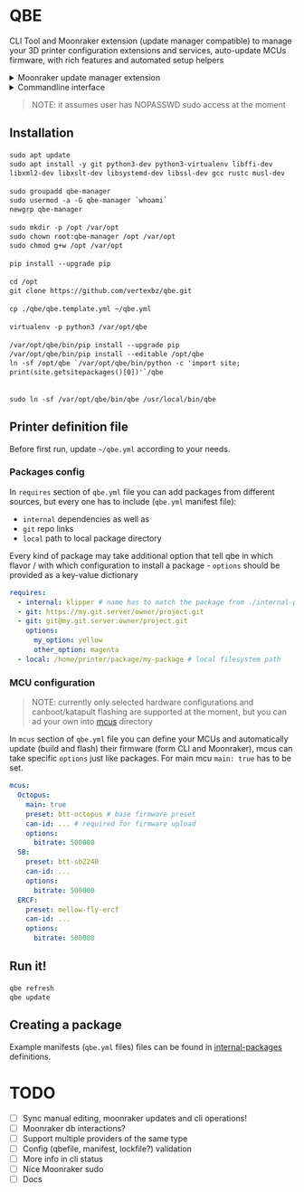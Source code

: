 # QBE

CLI Tool and Moonraker extension (update manager compatible) to manage your 3D printer configuration extensions and services, auto-update MCUs firmware, with rich features and automated setup helpers

<details>
  <summary>Moonraker update manager extension</summary>

  ![img](./docs/um.png)
</details>

<details>
  <summary>Commandline interface</summary>

  ```
  Usage: qbe [OPTIONS] COMMAND [ARGS]...
    
  Options:
    -c, --config TEXT
    -l, --lockfile TEXT
    -h, --help           Show this message and exit.
    
  Commands:
    debug            Debug / misc stuff
    mcu-update       Update MCU Firmware
    refresh          Refresh remotes
    self-update      QBE Self Update
    status           Packages status
    update           Update dependencies
  ```
</details>

> NOTE: it assumes user has NOPASSWD sudo access at the moment

## Installation

```shell
sudo apt update
sudo apt install -y git python3-dev python3-virtualenv libffi-dev libxml2-dev libxslt-dev libsystemd-dev libssl-dev gcc rustc musl-dev

sudo groupadd qbe-manager
sudo usermod -a -G qbe-manager `whoami`
newgrp qbe-manager

sudo mkdir -p /opt /var/opt
sudo chown root:qbe-manager /opt /var/opt
sudo chmod g+w /opt /var/opt

pip install --upgrade pip

cd /opt
git clone https://github.com/vertexbz/qbe.git

cp ./qbe/qbe.template.yml ~/qbe.yml

virtualenv -p python3 /var/opt/qbe

/var/opt/qbe/bin/pip install --upgrade pip
/var/opt/qbe/bin/pip install --editable /opt/qbe
ln -sf /opt/qbe `/var/opt/qbe/bin/python -c 'import site; print(site.getsitepackages()[0])'`/qbe


sudo ln -sf /var/opt/qbe/bin/qbe /usr/local/bin/qbe
```

## Printer definition file

Before first run, update `~/qbe.yml` according to your needs.

### Packages config 

In `requires` section of `qbe.yml` file you can add packages from different sources, but every one has to include (`qbe.yml` manifest file):
- `internal` dependencies as well as 
- `git` repo links
- `local` path to local package directory

Every kind of package may take additional option that tell qbe in which flavor / with which configuration to install a package - `options` should be provided as a key-value dictionary


```yaml
requires:
  - internal: klipper # name has to match the package from ./internal-packages
  - git: https://my.git.server/owner/project.git
  - git: git@my.git.server:owner/project.git
    options:
      my_option: yellow
      other_option: magenta
  - local: /home/printer/package/my-package # local filesystem path
```

### MCU configuration

> NOTE: currently only selected hardware configurations and canboot/katapult flashing are supported at the moment, but you can ad your own into [mcus](mcus) directory

In `mcus` section of `qbe.yml` file you can define your MCUs and automatically update (build and flash) their firmware (form CLI and Moonraker), mcus can take specific `options` just like packages. For main mcu `main: true` has to be set.

```yaml
mcus:
  Octopus:
    main: true
    preset: btt-octopus # base firmware preset
    can-id: ... # required for firmware upload
    options:
      bitrate: 500000
  SB:
    preset: btt-sb2240
    can-id: ...
    options:
      bitrate: 500000
  ERCF:
    preset: mellow-fly-ercf
    can-id: ...
    options:
      bitrate: 500000
```


## Run it!

```shell
qbe refresh
qbe update
```

## Creating a package 

Example manifests (`qbe.yml` files) files can be found in [internal-packages](internal-packages) definitions.


# TODO

* [ ] Sync manual editing, moonraker updates and cli operations!
* [ ] Moonraker db interactions?
* [ ] Support multiple providers of the same type
* [ ] Config (qbefile, manifest, lockfile?) validation
* [ ] More info in cli status
* [ ] Nice Moonraker sudo
* [ ] Docs